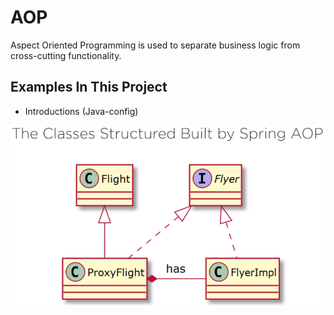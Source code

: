 # AOP

Aspect Oriented Programming is used to separate business logic from cross-cutting functionality.

## Examples In This Project

- Introductions (Java-config)

![aop](aop.png)